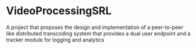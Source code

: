 # VideoProcessingSRL

A project that proposes the design and implementation of a peer-to-peer like distributed transcoding system that provides a dual user endpoint and a tracker module for logging and analytics

